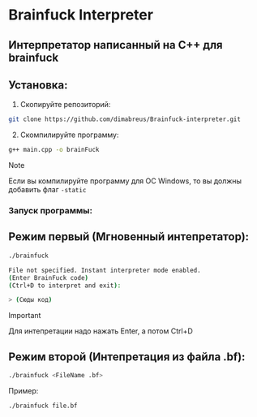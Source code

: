 # Brainfuck Interpreter
## Интерпретатор написанный на C++ для brainfuck

## Установка:
1. Скопируйте репозиторий:
```sh
git clone https://github.com/dimabreus/Brainfuck-interpreter.git
```
2. Скомпилируйте программу:
```sh
g++ main.cpp -o brainFuck
```
> [!NOTE]
> Если вы компилируйте программу для ОС Windows, то вы должны добавить флаг `-static`

### Запуск программы:

## Режим первый (Мгновенный интепретатор):
```sh
./brainfuck
```
```sh
File not specified. Instant interpreter mode enabled.
(Enter BrainFuck code)
(Ctrl+D to interpret and exit):

> (Сюды код)
```
> [!IMPORTANT]
> Для интепретации надо нажать Enter, а потом Ctrl+D

## Режим второй (Интепретация из файла .bf):
```sh
./brainfuck <FileName .bf>
```
Пример:
```sh
./brainfuck file.bf
```
